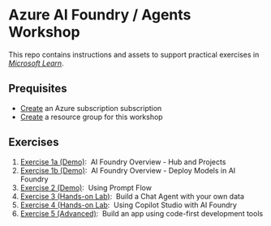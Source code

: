 # Azure AI Foundry / Agents Workshop

This repo contains instructions and assets to support practical exercises in *[Microsoft Learn](https://microsoftlearning.github.io/mslearn-ai-studio/)*.

## Prequisites

* [Create](https://learn.microsoft.com/en-us/entra/fundamentals/how-subscriptions-associated-directory) an Azure subscription subscription
* [Create](https://learn.microsoft.com/en-us/azure/azure-resource-manager/management/manage-resource-groups-portal) a resource group for this workshop 

## Exercises

1. [Exercise 1a (Demo)](https://microsoftlearning.github.io/mslearn-ai-studio/Instructions/01-Explore-ai-studio.html):&nbsp; AI Foundry Overview - Hub and Projects 
2. [Exercise 1b (Demo)](https://microsoftlearning.github.io/mslearn-ai-studio/Instructions/02-Explore-model-catalog.html):&nbsp; AI Foundry Overview - Deploy Models in AI Foundry
3. [Exercise 2 (Demo)](https://microsoftlearning.github.io/mslearn-ai-studio/Instructions/02a-AI-foundry-sdk.html):&nbsp; Using Prompt Flow 
4. [Exercise 3 (Hands-on Lab)](https://microsoftlearning.github.io/mslearn-ai-studio/Instructions/04-Use-own-data.html):&nbsp; Build a Chat Agent with your own data
5. [Exercise 4 (Hands-on Lab]():&nbsp; Using Copilot Studio with AI Foundry
6. [Exercise 5 (Advanced)](https://github.com/appdevgbb/ai-agents-ws/blob/main/Instructions/08-Code-first-development.md):&nbsp; Build an app using code-first development tools
